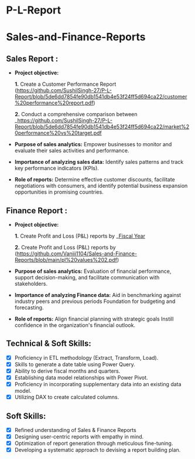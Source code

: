 # P-L-Report
# Sales-and-Finance-Reports
## Sales Report :


- **Project objective:** 

    **1.** Create a Customer Performance Report (https://github.com/SushilSingh-27/P-L-Report/blob/5de6dd7854fe90db1541db4e53f24ff5d694ca22/customer%20performance%20report.pdf)

    **2.** Conduct a comprehensive comparison between _https://github.com/SushilSingh-27/P-L-Report/blob/5de6dd7854fe90db1541db4e53f24ff5d694ca22/market%20performance%20vs%20target.pdf

- **Purpose of sales analytics:** Empower businesses to monitor and evaluate their sales activities and performance. 

- **Importance of analyzing sales data:** Identify sales patterns and track key performance indicators (KPIs).

- **Role of reports:** Determine effective customer discounts, facilitate negotiations with consumers, and identify potential business expansion opportunities in promising countries.


## Finance Report :

- **Project objective:** 

    **1.** Create Profit and Loss (P&L) reports by _[Fiscal Year](https://github.com/Vaniii1104/Sales-and-Finance-Reports/blob/main/pl%20values%20%201.pdf)

   **2.** Create Profit and Loss (P&L) reports by (https://github.com/Vaniii1104/Sales-and-Finance-Reports/blob/main/pl%20values%202.pdf)

- **Purpose of sales analytics:** Evaluation of financial performance, support decision-making, and facilitate communication with stakeholders.

- **Importance of analyzing Finance data:** Aid in benchmarking against industry peers and previous periods Foundation for budgeting and forecasting.

- **Role of reports:** Align financial planning with strategic goals Instill confidence in the organization's financial outlook.


## Technical & Soft Skills:
- [x]	Proficiency in ETL methodology (Extract, Transform, Load).
- [x]	Skills to generate a date table using Power Query.
- [x]	Ability to derive fiscal months and quarters.
- [x]	Establishing data model relationships with Power Pivot.
- [x]	Proficiency in incorporating supplementary data into an existing data model.
- [x]	Utilizing DAX to create calculated columns.

## Soft Skills:
- [x]	Refined understanding of Sales & Finance Reports
- [x]	Designing user-centric reports with empathy in mind.
- [x]	Optimization of report generation through meticulous fine-tuning.
- [x]	Developing a systematic approach to devising a report building plan.
